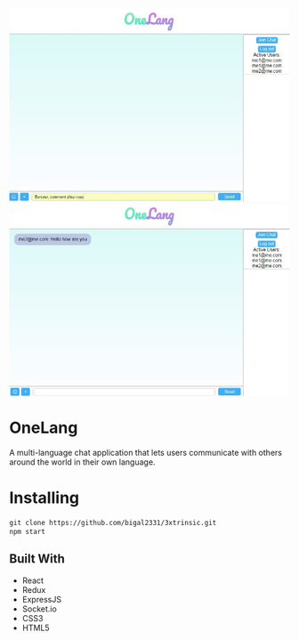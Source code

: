 <p style="text-align: center;">
	<img src="/public/frenchChat.JPG" align="top" width="700px" height="350px"/>
	<img src="/public/frenchChatResult.JPG" align="top" width="700px" height="350px"/>
</p>


# OneLang

A multi-language chat application that lets users communicate with others around the world in their own language.



# Installing


```
git clone https://github.com/bigal2331/3xtrinsic.git
npm start
```
## Built With

* React
* Redux
* ExpressJS
* Socket.io
* CSS3
* HTML5
